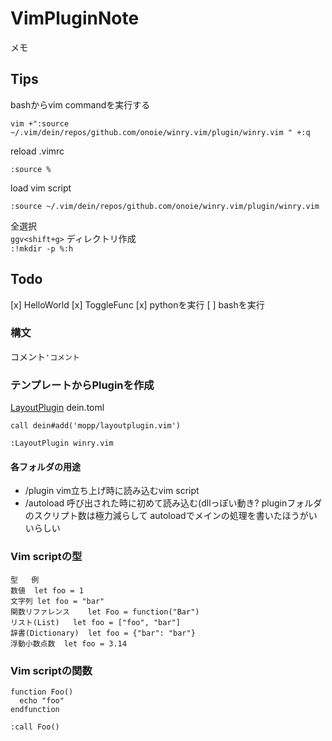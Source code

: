 # VimPluginNote
メモ

## Tips

bashからvim commandを実行する
```
vim +":source ~/.vim/dein/repos/github.com/onoie/winry.vim/plugin/winry.vim " +:q
```

reload .vimrc
```
:source %
```

load vim script
```
:source ~/.vim/dein/repos/github.com/onoie/winry.vim/plugin/winry.vim
```

全選択  
`ggv<shift+g>`
ディレクトリ作成  
`:!mkdir -p %:h`


## Todo
[x] HelloWorld
[x] ToggleFunc
[x] pythonを実行
[ ] bashを実行


### 構文
コメント`'コメント`

### テンプレートからPluginを作成
[LayoutPlugin](https://github.com/mopp/layoutplugin.vim)
dein.toml
```vim
call dein#add('mopp/layoutplugin.vim')
```
`:LayoutPlugin winry.vim`

#### 各フォルダの用途
* /plugin
  vim立ち上げ時に読み込むvim script
* /autoload
  呼び出された時に初めて読み込む(dllっぽい動き?
pluginフォルダのスクリプト数は極力減らして
autoloadでメインの処理を書いたほうがいいらしい

### Vim scriptの型
```
型	例
数値	let foo = 1
文字列	let foo = "bar"
関数リファレンス	let Foo = function("Bar")
リスト(List)	let foo = ["foo", "bar"]
辞書(Dictionary)	let foo = {"bar": "bar"}
浮動小数点数	let foo = 3.14
```
### Vim scriptの関数
```
function Foo()
  echo "foo"
endfunction
```
`:call Foo()`




